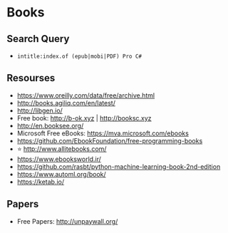# Books

## Search Query

* `intitle:index.of (epub|mobi|PDF) Pro C#`

## Resourses

* https://www.oreilly.com/data/free/archive.html
* http://books.agiliq.com/en/latest/
* http://libgen.io/
* Free book: http://b-ok.xyz  |  http://booksc.xyz
* http://en.booksee.org/
* Microsoft Free eBooks: https://mva.microsoft.com/ebooks
* https://github.com/EbookFoundation/free-programming-books
* ⭐ http://www.allitebooks.com/
* https://www.ebooksworld.ir/
* https://github.com/rasbt/python-machine-learning-book-2nd-edition
* https://www.automl.org/book/
* https://ketab.io/

## Papers

* Free Papers: http://unpaywall.org/
